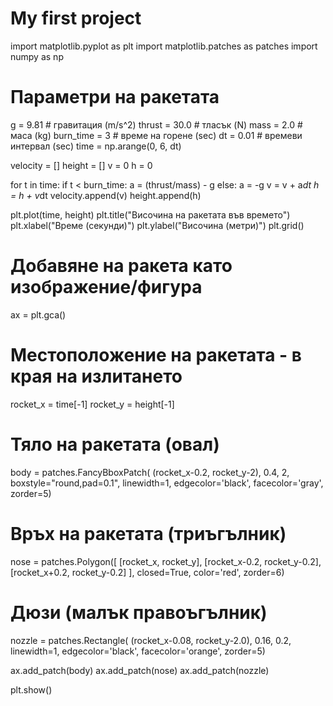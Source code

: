 # My first project
import matplotlib.pyplot as plt
import matplotlib.patches as patches
import numpy as np

# Параметри на ракетата
g = 9.81   # гравитация (m/s^2)
thrust = 30.0 # тласък (N)
mass = 2.0    # маса (kg)
burn_time = 3 # време на горене (sec)
dt = 0.01     # времеви интервал (sec)
time = np.arange(0, 6, dt)

velocity = []
height = []
v = 0
h = 0

for t in time:
    if t < burn_time:
        a = (thrust/mass) - g
    else:
        a = -g
    v = v + a*dt
    h = h + v*dt
    velocity.append(v)
    height.append(h)

plt.plot(time, height)
plt.title("Височина на ракетата във времето")
plt.xlabel("Време (секунди)")
plt.ylabel("Височина (метри)")
plt.grid()

# Добавяне на ракета като изображение/фигура
ax = plt.gca()
# Местоположение на ракетата - в края на излитането
rocket_x = time[-1]
rocket_y = height[-1]

# Тяло на ракетата (овал)
body = patches.FancyBboxPatch(
    (rocket_x-0.2, rocket_y-2), 0.4, 2,
    boxstyle="round,pad=0.1",
    linewidth=1, edgecolor='black', facecolor='gray', zorder=5)

# Връх на ракетата (триъгълник)
nose = patches.Polygon([
    [rocket_x, rocket_y],
    [rocket_x-0.2, rocket_y-0.2],
    [rocket_x+0.2, rocket_y-0.2]
], closed=True, color='red', zorder=6)

# Дюзи (малък правоъгълник)
nozzle = patches.Rectangle(
    (rocket_x-0.08, rocket_y-2.0), 0.16, 0.2,
    linewidth=1, edgecolor='black', facecolor='orange', zorder=5)

ax.add_patch(body)
ax.add_patch(nose)
ax.add_patch(nozzle)

plt.show()
